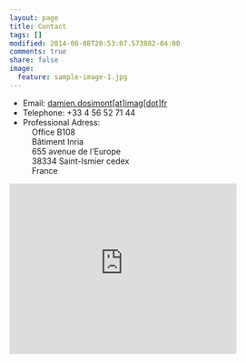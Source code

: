 ```yaml
---
layout: page
title: Contact
tags: []
modified: 2014-08-08T20:53:07.573882-04:00
comments: true
share: false
image:
  feature: sample-image-1.jpg
---
```


- Email: 
    [damien.dosimont[at]imag[dot]fr](damien.dosimont[at]imag[dot]fr)
- Telephone: 
    +33 4 56 52 71 44
- Professional Adress:  
    &nbsp;&nbsp;&nbsp;&nbsp;Office B108  
    &nbsp;&nbsp;&nbsp;&nbsp;Bâtiment Inria  
    &nbsp;&nbsp;&nbsp;&nbsp;655 avenue de l'Europe  
    &nbsp;&nbsp;&nbsp;&nbsp;38334 Saint-Ismier cedex  
    &nbsp;&nbsp;&nbsp;&nbsp;France  
     

<iframe src="https://www.google.com/maps/embed?pb=!1m14!1m8!1m3!1d5621.147739983848!2d5.807397938471249!3d45.2159579125406!3m2!1i1024!2i768!4f13.1!3m3!1m2!1s0x0%3A0x60b3d32a7c64c8f0!2sInria+Grenoble+Rh%C3%B4ne-Alpes!5e0!3m2!1sfr!2sfr!4v1430126613768" width="400" height="300" frameborder="0" style="border:0"></iframe>
